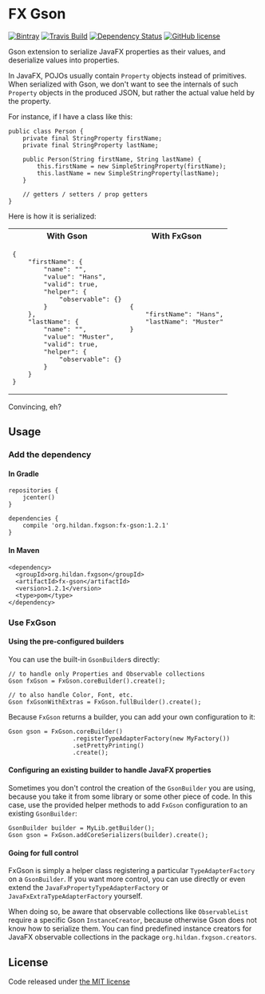 # FX Gson

[![Bintray](https://img.shields.io/bintray/v/joffrey-bion/maven/fx-gson.svg)](https://bintray.com/joffrey-bion/maven/fx-gson/_latestVersion)
[![Travis Build](https://img.shields.io/travis/joffrey-bion/fx-gson/master.svg)](https://travis-ci.org/joffrey-bion/fx-gson)
[![Dependency Status](https://www.versioneye.com/user/projects/57327660a0ca35004baf8bfb/badge.svg)](https://www.versioneye.com/user/projects/57327660a0ca35004baf8bfb)
[![GitHub license](https://img.shields.io/badge/license-MIT-blue.svg)](https://github.com/joffrey-bion/fx-gson/blob/master/LICENSE)

Gson extension to serialize JavaFX properties as their values, and deserialize values into properties.

In JavaFX, POJOs usually contain `Property` objects instead of primitives. When serialized with Gson, we don't want to
see the internals of such `Property` objects in the produced JSON, but rather the actual value held by the property.

For instance, if I have a class like this:

    public class Person {
        private final StringProperty firstName;
        private final StringProperty lastName;

        public Person(String firstName, String lastName) {
            this.firstName = new SimpleStringProperty(firstName);
            this.lastName = new SimpleStringProperty(lastName);
        }
        
        // getters / setters / prop getters
    }
    
Here is how it is serialized:

<table>
    <tr>
        <th>With Gson</th>
        <th>With FxGson</th>
    </tr>
    <tr>
        <td>
        <pre>{
    "firstName": {
        "name": "",
        "value": "Hans",
        "valid": true,
        "helper": {
            "observable": {}
        }
    },
    "lastName": {
        "name": "",
        "value": "Muster",
        "valid": true,
        "helper": {
            "observable": {}
        }
    }
}</pre>
        </td>
        <td>
            <pre>{
    "firstName": "Hans",
    "lastName": "Muster"
}</pre>
        </td>
    </tr>
</table>


Convincing, eh?

## Usage

### Add the dependency
 
#### In Gradle

    repositories {
        jcenter()
    }

    dependencies {
        compile 'org.hildan.fxgson:fx-gson:1.2.1'
    }

#### In Maven

    <dependency>
      <groupId>org.hildan.fxgson</groupId>
      <artifactId>fx-gson</artifactId>
      <version>1.2.1</version>
      <type>pom</type>
    </dependency>

### Use FxGson

#### Using the pre-configured builders

You can use the built-in `GsonBuilder`s directly:

    // to handle only Properties and Observable collections
    Gson fxGson = FxGson.coreBuilder().create();

    // to also handle Color, Font, etc.
    Gson fxGsonWithExtras = FxGson.fullBuilder().create();

Because `FxGson` returns a builder, you can add your own configuration to it:

    Gson gson = FxGson.coreBuilder()
                      .registerTypeAdapterFactory(new MyFactory())
                      .setPrettyPrinting()
                      .create();

#### Configuring an existing builder to handle JavaFX properties

Sometimes you don't control the creation of the `GsonBuilder` you are using, because you take it from some library or
 some other piece of code.
In this case, use the provided helper methods to add `FxGson` configuration to an existing `GsonBuilder`:

    GsonBuilder builder = MyLib.getBuilder();
    Gson gson = FxGson.addCoreSerializers(builder).create();

#### Going for full control

FxGson is simply a helper class registering a particular `TypeAdapterFactory` on a `GsonBuilder`. If you want more
control, you can use directly or even extend the `JavaFxPropertyTypeAdapterFactory` or `JavaFxExtraTypeAdapterFactory`
yourself.

When doing so, be aware that observable collections like `ObservableList` require a specific Gson `InstanceCreator`,
because otherwise Gson does not know how to serialize them. You can find predefined instance creators for JavaFX
observable collections in the package `org.hildan.fxgson.creators`.

## License

Code released under [the MIT license](https://github.com/joffrey-bion/io-utils/blob/master/LICENSE)
